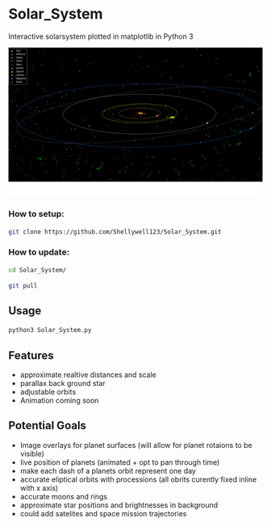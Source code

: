 # Solar_System
Interactive solarsystem plotted in matplotlib in Python 3

![screenshot](Images/screenshot.png)
### How to setup:
```bash
git clone https://github.com/Shellywell123/Solar_System.git
```

### How to update:

```bash
cd Solar_System/
```
```bash
git pull
```

## Usage
```bash
python3 Solar_System.py
```

## Features
- approximate realtive distances and scale
- parallax back ground star
- adjustable orbits
- Animation coming soon

## Potential Goals
 - Image overlays for planet surfaces (will allow for planet rotaions to be visible)
 - live position of planets (animated + opt to pan through time)
 - make each dash of a planets orbit represent one day 
 - accurate eliptical orbits with processions (all obrits curently fixed inline with x axis)
 - accurate moons and rings
 - approximate star positions and brightnesses in background
 - could add satelites and space mission trajectories
